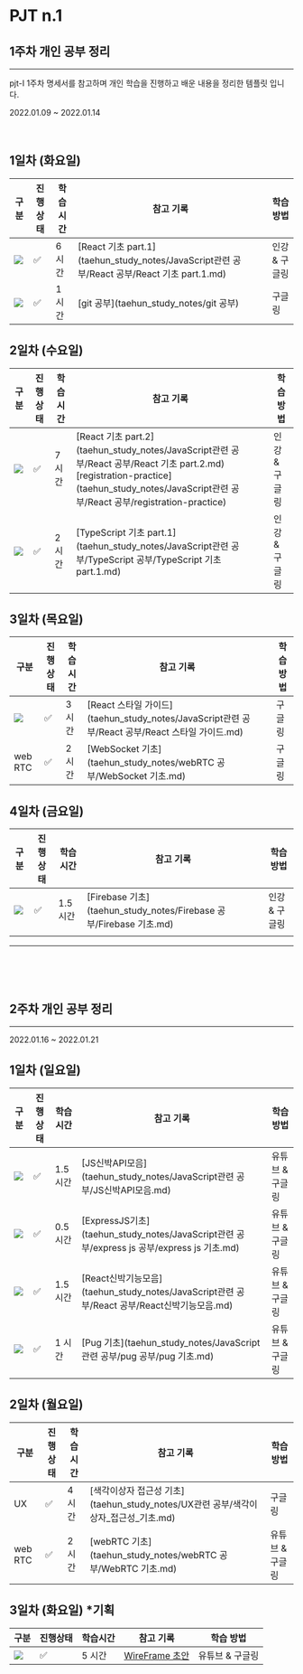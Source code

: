 # PJT n.1

## 1주차 개인 공부 정리

<hr>
pjt-I 1주차 명세서를 참고하며 개인 학습을 진행하고 배운 내용을 정리한 템플릿 입니다.

2022.01.09 ~ 2022.01.14

<br>

## 1일차 (화요일)

| 구분                                                         | 진행상태           | 학습시간 | 참고 기록                                                    | 학습 방법     |
| ------------------------------------------------------------ | ------------------ | -------- | ------------------------------------------------------------ | ------------- |
| <img src="https://img.shields.io/badge/React-20232A?style=for-the-badge&logo=react&logoColor=61DAFB"> | :white_check_mark: | 6 시간   | [React 기초 part.1](taehun_study_notes/JavaScript관련 공부/React 공부/React 기초 part.1.md) | 인강 & 구글링 |
| <img src="https://img.shields.io/badge/GIT-E44C30?style=for-the-badge&logo=git&logoColor=white"> | :white_check_mark: | 1 시간   | [git 공부](taehun_study_notes/git 공부)                      | 구글링        |



## 2일차 (수요일)

| 구분                                                         | 진행상태           | 학습시간 | 참고 기록                                                    | 학습 방법     |
| ------------------------------------------------------------ | ------------------ | -------- | ------------------------------------------------------------ | ------------- |
| <img src="https://img.shields.io/badge/React-20232A?style=for-the-badge&logo=react&logoColor=61DAFB"> | :white_check_mark: | 7 시간   | [React 기초 part.2](taehun_study_notes/JavaScript관련 공부/React 공부/React 기초 part.2.md)<br />[registration-practice](taehun_study_notes/JavaScript관련 공부/React 공부/registration-practice) | 인강 & 구글링 |
| <img src="https://img.shields.io/badge/TypeScript-007ACC?style=for-the-badge&logo=typescript&logoColor=white"> | :white_check_mark: | 2 시간   | [TypeScript 기초 part.1](taehun_study_notes/JavaScript관련 공부/TypeScript 공부/TypeScript 기초 part.1.md) | 인강 & 구글링 |



## 3일차 (목요일)

| 구분                                                         | 진행상태           | 학습시간 | 참고 기록                                                    | 학습 방법 |
| ------------------------------------------------------------ | ------------------ | -------- | ------------------------------------------------------------ | --------- |
| <img src="https://img.shields.io/badge/React-20232A?style=for-the-badge&logo=react&logoColor=61DAFB"> | :white_check_mark: | 3 시간   | [React 스타일 가이드](taehun_study_notes/JavaScript관련 공부/React 공부/React 스타일 가이드.md) | 구글링    |
| web RTC                                                      | :white_check_mark: | 2 시간   | [WebSocket 기초](taehun_study_notes/webRTC 공부/WebSocket 기초.md) | 구글링    |



## 4일차 (금요일)

| 구분                                                         | 진행상태           | 학습시간 | 참고 기록                                                    | 학습 방법     |
| ------------------------------------------------------------ | ------------------ | -------- | ------------------------------------------------------------ | ------------- |
| <img src="https://img.shields.io/badge/firebase-ffca28?style=for-the-badge&logo=firebase&logoColor=black"> | :white_check_mark: | 1.5 시간 | [Firebase 기초](taehun_study_notes/Firebase 공부/Firebase 기초.md) | 인강 & 구글링 |
|                                                              |                    |          |                                                              |               |

<hr>

<br>

<br>

<br>

## 2주차 개인 공부 정리

<hr>
2022.01.16 ~ 2022.01.21
<br>

## 1일차 (일요일)

| 구분                                                         | 진행상태           | 학습시간 | 참고 기록                                                    | 학습 방법       |
| ------------------------------------------------------------ | ------------------ | -------- | ------------------------------------------------------------ | --------------- |
| <img src="https://img.shields.io/badge/JavaScript-323330?style=for-the-badge&logo=javascript&logoColor=F7DF1"> | :white_check_mark: | 1.5 시간 | [JS신박API모음](taehun_study_notes/JavaScript관련 공부/JS신박API모음.md) | 유튜브 & 구글링 |
| <img src="https://img.shields.io/badge/Express.js-000000?style=for-the-badge&logo=express&logoColor=white"> | :white_check_mark: | 0.5 시간 | [ExpressJS기초](taehun_study_notes/JavaScript관련 공부/express js 공부/express js 기초.md) | 유튜브 & 구글링 |
| <img src="https://img.shields.io/badge/React-20232A?style=for-the-badge&logo=react&logoColor=61DAFB"> | :white_check_mark: | 1.5 시간 | [React신박기능모음](taehun_study_notes/JavaScript관련 공부/React 공부/React신박기능모음.md) | 유튜브 & 구글링 |
| <img src="https://img.shields.io/badge/Pug-E3C29B?style=for-the-badge&logo=pug&logoColor=black"> | :white_check_mark: | 1 시간   | [Pug 기초](taehun_study_notes/JavaScript관련 공부/pug 공부/pug 기초.md) | 유튜브 & 구글링 |



## 2일차 (월요일)

| 구분    | 진행상태           | 학습시간 | 참고 기록                                                    | 학습 방법       |
| ------- | ------------------ | -------- | ------------------------------------------------------------ | --------------- |
| UX      | :white_check_mark: | 4 시간   | [색각이상자 접근성 기초](taehun_study_notes/UX관련 공부/색각이상자_접근성_기초.md) | 구글링          |
| web RTC | :white_check_mark: | 2 시간   | [webRTC 기초](taehun_study_notes/webRTC 공부/WebRTC 기초.md) | 유튜브 & 구글링 |



## 3일차 (화요일)   *기획

| 구분                                                         | 진행상태           | 학습시간 | 참고 기록                                                    | 학습 방법       |
| ------------------------------------------------------------ | ------------------ | -------- | ------------------------------------------------------------ | --------------- |
| <img src="https://img.shields.io/badge/Figma-F24E1E?style=for-the-badge&logo=figma&logoColor=white"> | :white_check_mark: | 5 시간   | [WireFrame 초안](https://www.figma.com/file/fOMdPJYC2rcAGGKtw4aSP0/rough_draft_1?node-id=0%3A1) | 유튜브 & 구글링 |

